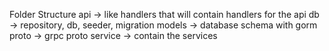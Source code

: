 Folder Structure 
api -> like handlers that will contain handlers for the api
db -> repository, db, seeder, migration
models -> database schema with gorm
proto -> grpc proto
service -> contain the services 